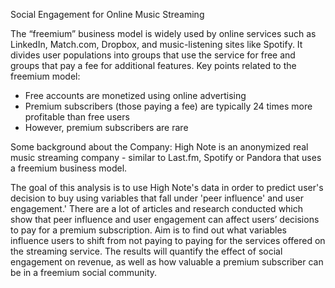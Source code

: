 Social Engagement for Online Music Streaming

The “freemium” business model is widely used by online services such as LinkedIn, Match.com, Dropbox, and music-listening sites like Spotify. It divides user populations into groups that use the service for free and groups that pay a fee for additional features. Key points related to the freemium model:
- Free accounts are monetized using online advertising
- Premium subscribers (those paying a fee) are typically 24 times more profitable than free users
- However, premium subscribers are rare

Some background about the Company: High Note is an anonymized real music streaming company - similar to Last.fm, Spotify or Pandora that uses a freemium business model.

The goal of this analysis is to use High Note's data in order to predict user's decision to buy using variables that fall under 'peer influence' and user engagement.' 
There are a lot of articles and research conducted which show that peer influence and user engagement can affect users’ decisions to pay for a premium subscription. Aim is to find out what variables influence users to shift from not paying to paying for the services offered on the streaming service.
The results will quantify the effect of social engagement on revenue, as well as how valuable a premium subscriber can be in a freemium social community. 
